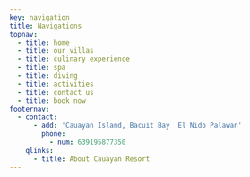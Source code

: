 ```yaml
---
key: navigation
title: Navigations
topnav:
  - title: home
  - title: our villas
  - title: culinary experience
  - title: spa
  - title: diving
  - title: activities
  - title: contact us
  - title: book now
footernav:
  - contact:
      - add: 'Cauayan Island, Bacuit Bay  El Nido Palawan'
        phone:
          - num: 639195877350
    qlinks:
      - title: About Cauayan Resort
---
```


